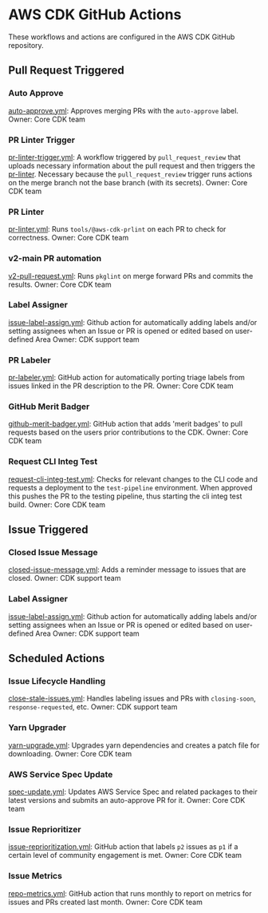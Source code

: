 # AWS CDK GitHub Actions

These workflows and actions are configured in the AWS CDK GitHub repository.

## Pull Request Triggered

### Auto Approve

[auto-approve.yml](auto-approve.yml): Approves merging PRs with the
`auto-approve` label.
Owner: Core CDK team

### PR Linter Trigger

[pr-linter-trigger.yml](pr-linter-trigger.yml): A workflow triggered by `pull_request_review`
that uploads necessary information about the pull request and then triggers the
[pr-linter](pr-linter.yml). Necessary because the `pull_request_review` trigger runs actions
on the merge branch not the base branch (with its secrets).
Owner: Core CDK team

### PR Linter

[pr-linter.yml](pr-linter.yml): Runs `tools/@aws-cdk-prlint` on each PR to
check for correctness.
Owner: Core CDK team

### v2-main PR automation

[v2-pull-request.yml](v2-pull-request.yml): Runs `pkglint` on merge forward PRs
and commits the results.
Owner: Core CDK team

### Label Assigner

[issue-label-assign.yml](issue-label-assign.yml): Github action for automatically adding labels and/or setting assignees when an Issue or PR is opened or edited based on user-defined Area
Owner: CDK support team

### PR Labeler

[pr-labeler.yml](pr-labeler.yml): GitHub action for automatically porting triage labels from issues
linked in the PR description to the PR.
Owner: Core CDK team

### GitHub Merit Badger

[github-merit-badger.yml](github-merit-badger.yml): GitHub action that adds 'merit badges' to pull
requests based on the users prior contributions to the CDK.
Owner: Core CDK team

### Request CLI Integ Test

[request-cli-integ-test.yml](request-cli-integ-test.yml):
Checks for relevant changes to the CLI code and requests a deployment to the `test-pipeline` environment.
When approved this pushes the PR to the testing pipeline,
thus starting the cli integ test build.
Owner: Core CDK team

## Issue Triggered

### Closed Issue Message

[closed-issue-message.yml](closed-issue-message.yml): Adds a reminder message
to issues that are closed.
Owner: CDK support team

### Label Assigner

[issue-label-assign.yml](issue-label-assign.yml): Github action for automatically adding labels and/or setting assignees when an Issue or PR is opened or edited based on user-defined Area
Owner: CDK support team

## Scheduled Actions

### Issue Lifecycle Handling

[close-stale-issues.yml](close-stale-issues.yml): Handles labeling issues and
PRs with `closing-soon`, `response-requested`, etc.
Owner: CDK support team

### Yarn Upgrader

[yarn-upgrade.yml](yarn-upgrade.yml): Upgrades yarn dependencies and creates a
patch file for downloading.
Owner: Core CDK team

### AWS Service Spec Update

[spec-update.yml](spec-update.yml): Updates AWS Service Spec and related packages to their latest versions
and submits an auto-approve PR for it.
Owner: Core CDK team

### Issue Reprioritizer

[issue-reprioritization.yml](issue-reprioritization.yml): GitHub action that labels `p2`
issues as `p1` if a certain level of community engagement is met.
Owner: Core CDK team

### Issue Metrics

[repo-metrics.yml](repo-metrics.yml): GitHub action that runs monthly to report on metrics for issues and PRs created last month.
Owner: Core CDK team
